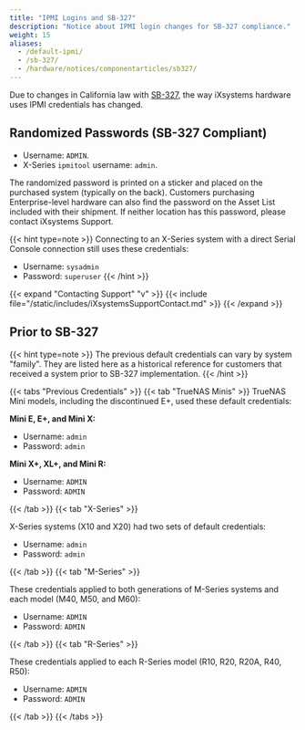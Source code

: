 ```yaml
---
title: "IPMI Logins and SB-327"
description: "Notice about IPMI login changes for SB-327 compliance."
weight: 15
aliases:
  - /default-ipmi/
  - /sb-327/
  - /hardware/notices/componentarticles/sb327/
---
```


Due to changes in California law with [SB-327](https://leginfo.legislature.ca.gov/faces/billTextClient.xhtml?bill_id=201720180SB327), the way iXsystems hardware uses IPMI credentials has changed.

## Randomized Passwords (SB-327 Compliant)

* Username: `ADMIN`.
* X-Series `ipmitool` username: `admin`.

The randomized password is printed on a sticker and placed on the purchased system (typically on the back).
Customers purchasing Enterprise-level hardware can also find the password on the Asset List included with their shipment.
If neither location has this password, please contact iXsystems Support.

{{< hint type=note >}}
Connecting to an X-Series system with a direct Serial Console connection still uses these credentials:

* Username: `sysadmin`
* Password: `superuser`
{{< /hint >}}

{{< expand "Contacting Support" "v" >}}
{{< include file="/static/includes/iXsystemsSupportContact.md" >}}
{{< /expand >}}

## Prior to SB-327

{{< hint type=note >}}
The previous default credentials can vary by system "family".
They are listed here as a historical reference for customers that received a system prior to SB-327 implementation.
{{< /hint >}}

{{< tabs "Previous Credentials" >}}
{{< tab "TrueNAS Minis" >}}
TrueNAS Mini models, including the discontinued E+, used these default credentials:

**Mini E, E+, and Mini X:**

* Username: `admin`
* Password: `admin`

**Mini X+, XL+, and Mini R:**

* Username: `ADMIN`
* Password: `ADMIN`

{{< /tab >}}
{{< tab "X-Series" >}}

X-Series systems (X10 and X20) had two sets of default credentials:

* Username: `admin`
* Password: `admin`

{{< /tab >}}
{{< tab "M-Series" >}}

These credentials applied to both generations of M-Series systems and each model (M40, M50, and M60):

* Username: `ADMIN`
* Password: `ADMIN`

{{< /tab >}}
{{< tab "R-Series" >}}

These credentials applied to each R-Series model (R10, R20, R20A, R40, R50):

* Username: `ADMIN`
* Password: `ADMIN`

{{< /tab >}}
{{< /tabs >}}
